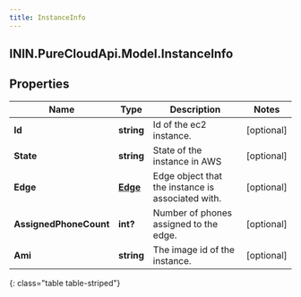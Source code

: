 ```yaml
---
title: InstanceInfo
---
```

## ININ.PureCloudApi.Model.InstanceInfo

## Properties

|Name | Type | Description | Notes|
|------------ | ------------- | ------------- | -------------|
| **Id** | **string** | Id of the ec2 instance. | [optional] |
| **State** | **string** | State of the instance in AWS | [optional] |
| **Edge** | [**Edge**](Edge.html) | Edge object that the instance is associated with. | [optional] |
| **AssignedPhoneCount** | **int?** | Number of phones assigned to the edge. | [optional] |
| **Ami** | **string** | The image id of the instance. | [optional] |
{: class="table table-striped"}



